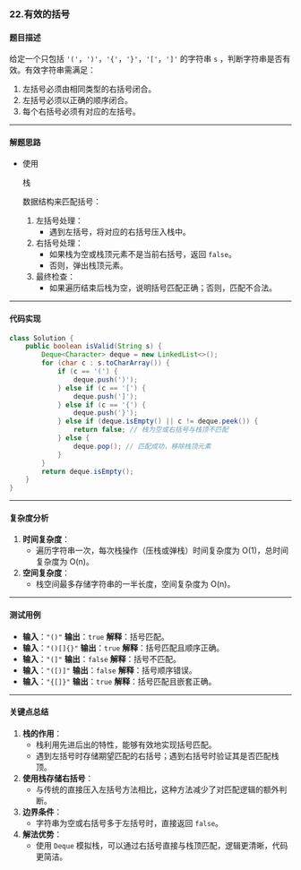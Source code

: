 ### **22.有效的括号**

#### **题目描述**

给定一个只包括 `'('`，`')'`，`'{'`，`'}'`，`'['`，`']'` 的字符串 `s` ，判断字符串是否有效。有效字符串需满足：

1. 左括号必须由相同类型的右括号闭合。
2. 左括号必须以正确的顺序闭合。
3. 每个右括号必须有对应的左括号。

------

#### **解题思路**

- 使用 

  栈

   数据结构来匹配括号：

  1. 左括号处理：
     - 遇到左括号，将对应的右括号压入栈中。
  2. 右括号处理：
     - 如果栈为空或栈顶元素不是当前右括号，返回 `false`。
     - 否则，弹出栈顶元素。
  3. 最终检查：
     - 如果遍历结束后栈为空，说明括号匹配正确；否则，匹配不合法。

------

#### **代码实现**

```java
class Solution {
    public boolean isValid(String s) {
        Deque<Character> deque = new LinkedList<>();
        for (char c : s.toCharArray()) {
            if (c == '(') {
                deque.push(')');
            } else if (c == '[') {
                deque.push(']');
            } else if (c == '{') {
                deque.push('}');
            } else if (deque.isEmpty() || c != deque.peek()) {
                return false; // 栈为空或右括号与栈顶不匹配
            } else {
                deque.pop(); // 匹配成功，移除栈顶元素
            }
        }
        return deque.isEmpty();
    }
}
```

------

#### **复杂度分析**

1. **时间复杂度**：
   - 遍历字符串一次，每次栈操作（压栈或弹栈）时间复杂度为 O(1)，总时间复杂度为 O(n)。
2. **空间复杂度**：
   - 栈空间最多存储字符串的一半长度，空间复杂度为 O(n)。

------

#### **测试用例**

- **输入**：`"()"`
   **输出**：`true`
   **解释**：括号匹配。
- **输入**：`"()[]{}"`
   **输出**：`true`
   **解释**：括号匹配且顺序正确。
- **输入**：`"(]"`
   **输出**：`false`
   **解释**：括号不匹配。
- **输入**：`"([)]"`
   **输出**：`false`
   **解释**：括号顺序错误。
- **输入**：`"{[]}"`
   **输出**：`true`
   **解释**：括号匹配且嵌套正确。

------

#### **关键点总结**

1. **栈的作用**：
   - 栈利用先进后出的特性，能够有效地实现括号匹配。
   - 遇到左括号时存储期望匹配的右括号；遇到右括号时验证其是否匹配栈顶。
2. **使用栈存储右括号**：
   - 与传统的直接压入左括号方法相比，这种方法减少了对匹配逻辑的额外判断。
3. **边界条件**：
   - 字符串为空或右括号多于左括号时，直接返回 `false`。
4. **解法优势**：
   - 使用 `Deque` 模拟栈，可以通过右括号直接与栈顶匹配，逻辑更清晰，代码更简洁。